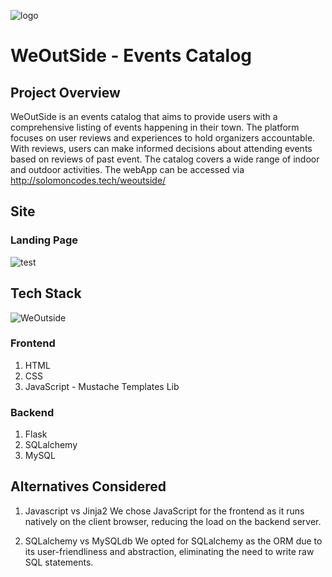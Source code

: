 ![logo](https://github.com/Solomonuche/WeOutside/assets/24822934/f212eede-7fd7-4d66-8e38-069f05695bfd)
# WeOutSide - Events Catalog
## Project Overview
WeOutSide is an events catalog that aims to provide users with a comprehensive listing of events happening in their town.
The platform focuses on user reviews and experiences to hold organizers accountable.
With reviews, users can make informed decisions about attending events based on reviews of past event.
The catalog covers a wide range of indoor and outdoor activities.
The webApp can be accessed via http://solomoncodes.tech/weoutside/

## Site
### Landing Page
![test](https://github.com/Solomonuche/WeOutside/assets/24822934/0bb246ad-98dd-4020-84ae-3df6a074020a)


## Tech Stack

![WeOutside](https://github.com/Solomonuche/WeOutside/assets/24822934/75178134-dc9d-436e-a3d9-0da90827c913)
### Frontend
1. HTML
2. CSS
3. JavaScript - Mustache Templates Lib
### Backend
1. Flask
2. SQLalchemy
3. MySQL

## Alternatives Considered
1. Javascript vs Jinja2
We chose JavaScript for the frontend as it runs natively on the client browser, reducing the load on the backend server.

2. SQLalchemy vs MySQLdb
We opted for SQLalchemy as the ORM due to its user-friendliness and abstraction, eliminating the need to write raw SQL statements.
